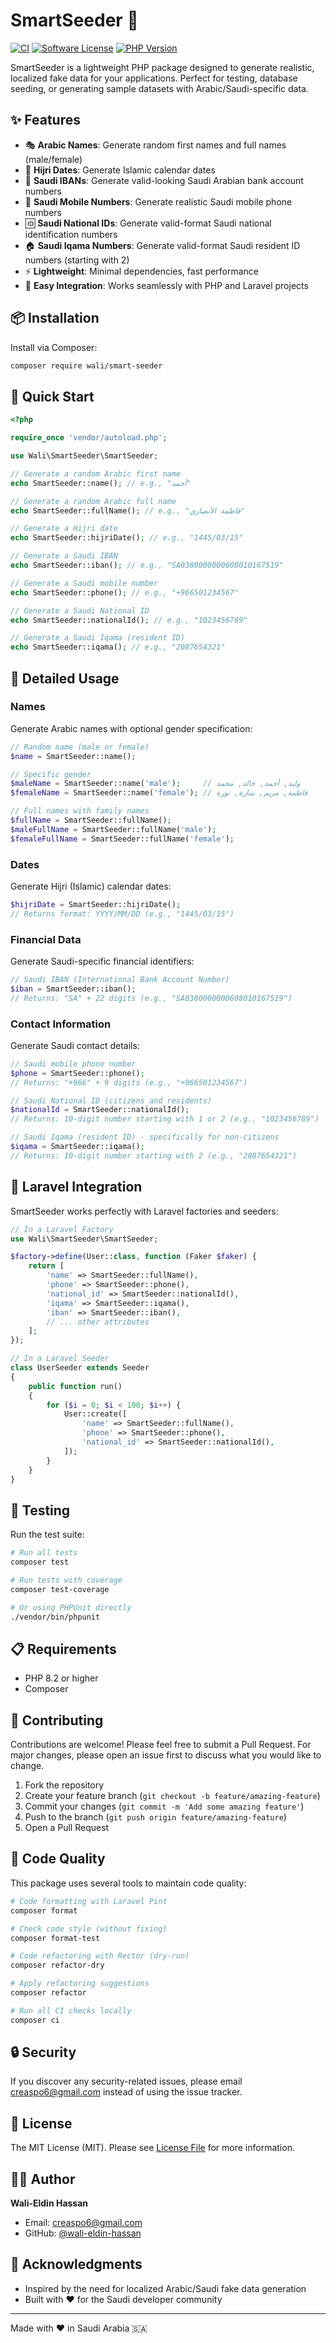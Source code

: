 # SmartSeeder 🌱

[![CI](https://github.com/wali-eldin-hassan/smart-seeder/workflows/CI/badge.svg)](https://github.com/wali-eldin-hassan/smart-seeder/actions)
[![Software License](https://img.shields.io/badge/license-MIT-brightgreen.svg?style=flat-square)](LICENSE)
[![PHP Version](https://img.shields.io/badge/php-%5E8.2-blue.svg?style=flat-square)](https://php.net)

SmartSeeder is a lightweight PHP package designed to generate realistic, localized fake data for your applications. Perfect for testing, database seeding, or generating sample datasets with Arabic/Saudi-specific data.

## ✨ Features

- 🎭 **Arabic Names**: Generate random first names and full names (male/female)
- 📅 **Hijri Dates**: Generate Islamic calendar dates
- 🏦 **Saudi IBANs**: Generate valid-looking Saudi Arabian bank account numbers
- 📱 **Saudi Mobile Numbers**: Generate realistic Saudi mobile phone numbers
- 🆔 **Saudi National IDs**: Generate valid-format Saudi national identification numbers
- 🏠 **Saudi Iqama Numbers**: Generate valid-format Saudi resident ID numbers (starting with 2)
- ⚡ **Lightweight**: Minimal dependencies, fast performance
- 🔧 **Easy Integration**: Works seamlessly with PHP and Laravel projects

## 📦 Installation

Install via Composer:

```bash
composer require wali/smart-seeder
```

## 🚀 Quick Start

```php
<?php

require_once 'vendor/autoload.php';

use Wali\SmartSeeder\SmartSeeder;

// Generate a random Arabic first name
echo SmartSeeder::name(); // e.g., "أحمد"

// Generate a random Arabic full name
echo SmartSeeder::fullName(); // e.g., "فاطمة الأنصاري"

// Generate a Hijri date
echo SmartSeeder::hijriDate(); // e.g., "1445/03/15"

// Generate a Saudi IBAN
echo SmartSeeder::iban(); // e.g., "SA0380000000608010167519"

// Generate a Saudi mobile number
echo SmartSeeder::phone(); // e.g., "+966501234567"

// Generate a Saudi National ID
echo SmartSeeder::nationalId(); // e.g., "1023456789"

// Generate a Saudi Iqama (resident ID)
echo SmartSeeder::iqama(); // e.g., "2087654321"
```

## 📖 Detailed Usage

### Names

Generate Arabic names with optional gender specification:

```php
// Random name (male or female)
$name = SmartSeeder::name();

// Specific gender
$maleName = SmartSeeder::name('male');     // وليد, أحمد, خالد, محمد
$femaleName = SmartSeeder::name('female'); // فاطمة, مريم, سارة, نورة

// Full names with family names
$fullName = SmartSeeder::fullName();
$maleFullName = SmartSeeder::fullName('male');
$femaleFullName = SmartSeeder::fullName('female');
```

### Dates

Generate Hijri (Islamic) calendar dates:

```php
$hijriDate = SmartSeeder::hijriDate();
// Returns format: YYYY/MM/DD (e.g., "1445/03/15")
```

### Financial Data

Generate Saudi-specific financial identifiers:

```php
// Saudi IBAN (International Bank Account Number)
$iban = SmartSeeder::iban();
// Returns: "SA" + 22 digits (e.g., "SA0380000000608010167519")
```

### Contact Information

Generate Saudi contact details:

```php
// Saudi mobile phone number
$phone = SmartSeeder::phone();
// Returns: "+966" + 9 digits (e.g., "+966501234567")

// Saudi National ID (citizens and residents)
$nationalId = SmartSeeder::nationalId();
// Returns: 10-digit number starting with 1 or 2 (e.g., "1023456789")

// Saudi Iqama (resident ID) - specifically for non-citizens
$iqama = SmartSeeder::iqama();
// Returns: 10-digit number starting with 2 (e.g., "2087654321")
```

## 🧪 Laravel Integration

SmartSeeder works perfectly with Laravel factories and seeders:

```php
// In a Laravel Factory
use Wali\SmartSeeder\SmartSeeder;

$factory->define(User::class, function (Faker $faker) {
    return [
        'name' => SmartSeeder::fullName(),
        'phone' => SmartSeeder::phone(),
        'national_id' => SmartSeeder::nationalId(),
        'iqama' => SmartSeeder::iqama(),
        'iban' => SmartSeeder::iban(),
        // ... other attributes
    ];
});

// In a Laravel Seeder
class UserSeeder extends Seeder
{
    public function run()
    {
        for ($i = 0; $i < 100; $i++) {
            User::create([
                'name' => SmartSeeder::fullName(),
                'phone' => SmartSeeder::phone(),
                'national_id' => SmartSeeder::nationalId(),
            ]);
        }
    }
}
```

## 🧪 Testing

Run the test suite:

```bash
# Run all tests
composer test

# Run tests with coverage
composer test-coverage

# Or using PHPUnit directly
./vendor/bin/phpunit
```

## 📋 Requirements

- PHP 8.2 or higher
- Composer

## 🤝 Contributing

Contributions are welcome! Please feel free to submit a Pull Request. For major changes, please open an issue first to discuss what you would like to change.

1. Fork the repository
2. Create your feature branch (`git checkout -b feature/amazing-feature`)
3. Commit your changes (`git commit -m 'Add some amazing feature'`)
4. Push to the branch (`git push origin feature/amazing-feature`)
5. Open a Pull Request

## 📝 Code Quality

This package uses several tools to maintain code quality:

```bash
# Code formatting with Laravel Pint
composer format

# Check code style (without fixing)
composer format-test

# Code refactoring with Rector (dry-run)
composer refactor-dry

# Apply refactoring suggestions
composer refactor

# Run all CI checks locally
composer ci
```

## 🔒 Security

If you discover any security-related issues, please email [creaspo6@gmail.com](mailto:creaspo6@gmail.com) instead of using the issue tracker.

## 📄 License

The MIT License (MIT). Please see [License File](LICENSE) for more information.

## 👨‍💻 Author

**Wali-Eldin Hassan**
- Email: [creaspo6@gmail.com](mailto:creaspo6@gmail.com)
- GitHub: [@wali-eldin-hassan](https://github.com/wali-eldin-hassan)

## 🙏 Acknowledgments

- Inspired by the need for localized Arabic/Saudi fake data generation
- Built with ❤️ for the Saudi developer community

---

Made with ❤️ in Saudi Arabia 🇸🇦
